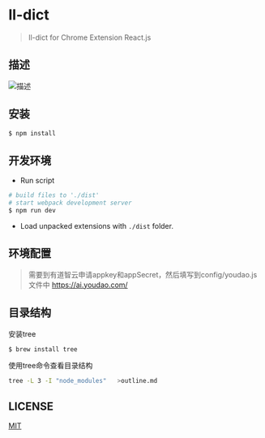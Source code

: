# ll-dict

> ll-dict for Chrome Extension React.js
## 描述
![描述](https://github.com/lulinglm/ll-dict/blob/master/demo.jpg)

## 安装

```bash
$ npm install
```

## 开发环境

* Run script
```bash
# build files to './dist'
# start webpack development server
$ npm run dev
```
* Load unpacked extensions with `./dist` folder.

## 环境配置
>需要到有道智云申请appkey和appSecret，然后填写到config/youdao.js文件中
https://ai.youdao.com/

## 目录结构
安装tree
```bash
$ brew install tree
```
使用tree命令查看目录结构

```bash
tree -L 3 -I "node_modules"   >outline.md
```


## LICENSE

[MIT](LICENSE)

